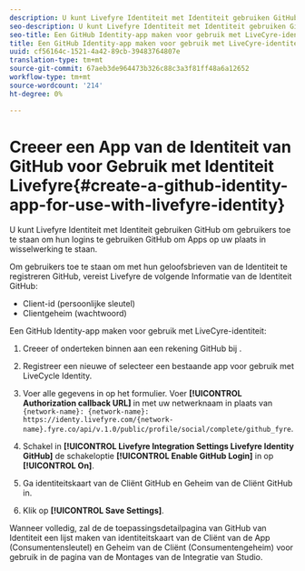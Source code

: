 ```yaml
---
description: U kunt Livefyre Identiteit met Identiteit gebruiken GitHub om gebruikers toe te staan om hun logins te gebruiken GitHub om Apps op uw plaats in wisselwerking te staan.
seo-description: U kunt Livefyre Identiteit met Identiteit gebruiken GitHub om gebruikers toe te staan om hun logins te gebruiken GitHub om Apps op uw plaats in wisselwerking te staan.
seo-title: Een GitHub Identity-app maken voor gebruik met LiveCyre-identiteit
title: Een GitHub Identity-app maken voor gebruik met LiveCyre-identiteit
uuid: cf56164c-1521-4a42-89cb-39483764807e
translation-type: tm+mt
source-git-commit: 67aeb3de964473b326c88c3a3f81ff48a6a12652
workflow-type: tm+mt
source-wordcount: '214'
ht-degree: 0%

---
```



# Creeer een App van de Identiteit van GitHub voor Gebruik met Identiteit Livefyre{#create-a-github-identity-app-for-use-with-livefyre-identity}

U kunt Livefyre Identiteit met Identiteit gebruiken GitHub om gebruikers toe te staan om hun logins te gebruiken GitHub om Apps op uw plaats in wisselwerking te staan.

Om gebruikers toe te staan om met hun geloofsbrieven van de Identiteit te registreren GitHub, vereist Livefyre de volgende Informatie van de Identiteit GitHub:

* Client-id (persoonlijke sleutel)
* Clientgeheim (wachtwoord)

Een GitHub Identity-app maken voor gebruik met LiveCyre-identiteit:

1. Creeer of onderteken binnen aan een rekening GitHub bij [](https://github.com/settings/developers).
1. Registreer een nieuwe of selecteer een bestaande app voor gebruik met LiveCycle Identity.
1. Voer alle gegevens in op het formulier. Voer **[!UICONTROL Authorization callback URL]** in met uw netwerknaam in plaats van `{network-name}: {network-name}: https://identy.livefyre.com/{network-name}.fyre.co/api/v.1.0/public/profile/social/complete/github_fyre`.

1. Schakel in **[!UICONTROL Livefyre Integration Settings Livefyre Identity GitHub]** de schakeloptie **[!UICONTROL Enable GitHub Login]** in op **[!UICONTROL On]**.

1. Ga identiteitskaart van de Cliënt GitHub en Geheim van de Cliënt GitHub in.
1. Klik op **[!UICONTROL Save Settings]**.

Wanneer volledig, zal de de toepassingsdetailpagina van GitHub van Identiteit een lijst maken van identiteitskaart van de Cliënt van de App (Consumentensleutel) en Geheim van de Cliënt (Consumentengeheim) voor gebruik in de pagina van de Montages van de Integratie van Studio.
